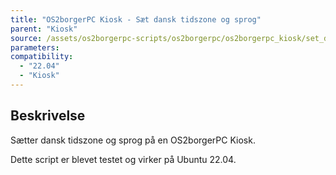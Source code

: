 ```yaml
---
title: "OS2borgerPC Kiosk - Sæt dansk tidszone og sprog"
parent: "Kiosk"
source: /assets/os2borgerpc-scripts/os2borgerpc/os2borgerpc_kiosk/set_datetime.sh
parameters:
compatibility:  
  - "22.04"
  - "Kiosk"
---
```


## Beskrivelse
Sætter dansk tidszone og sprog på en OS2borgerPC Kiosk.

Dette script er blevet testet og virker på Ubuntu 22.04.